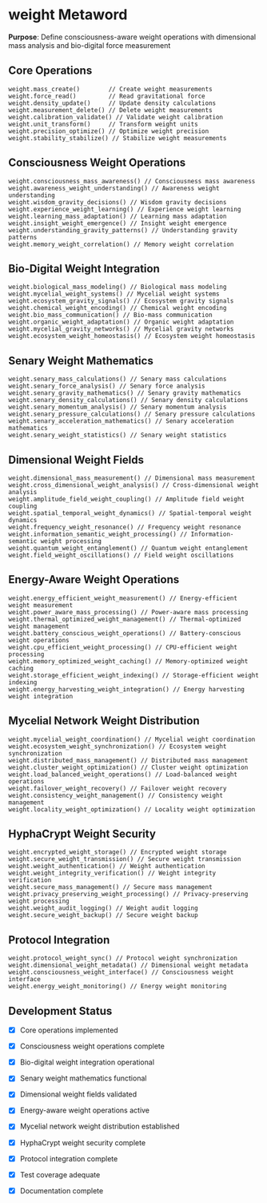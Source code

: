 # weight Metaword

**Purpose**: Define consciousness-aware weight operations with dimensional mass analysis and bio-digital force measurement

## Core Operations

```hyphos
weight.mass_create()        // Create weight measurements
weight.force_read()         // Read gravitational force
weight.density_update()     // Update density calculations
weight.measurement_delete() // Delete weight measurements
weight.calibration_validate() // Validate weight calibration
weight.unit_transform()     // Transform weight units
weight.precision_optimize() // Optimize weight precision
weight.stability_stabilize() // Stabilize weight measurements
```

## Consciousness Weight Operations

```hyphos
weight.consciousness_mass_awareness() // Consciousness mass awareness
weight.awareness_weight_understanding() // Awareness weight understanding
weight.wisdom_gravity_decisions() // Wisdom gravity decisions
weight.experience_weight_learning() // Experience weight learning
weight.learning_mass_adaptation() // Learning mass adaptation
weight.insight_weight_emergence() // Insight weight emergence
weight.understanding_gravity_patterns() // Understanding gravity patterns
weight.memory_weight_correlation() // Memory weight correlation
```

## Bio-Digital Weight Integration

```hyphos
weight.biological_mass_modeling() // Biological mass modeling
weight.mycelial_weight_systems() // Mycelial weight systems
weight.ecosystem_gravity_signals() // Ecosystem gravity signals
weight.chemical_weight_encoding() // Chemical weight encoding
weight.bio_mass_communication() // Bio-mass communication
weight.organic_weight_adaptation() // Organic weight adaptation
weight.mycelial_gravity_networks() // Mycelial gravity networks
weight.ecosystem_weight_homeostasis() // Ecosystem weight homeostasis
```

## Senary Weight Mathematics

```hyphos
weight.senary_mass_calculations() // Senary mass calculations
weight.senary_force_analysis() // Senary force analysis
weight.senary_gravity_mathematics() // Senary gravity mathematics
weight.senary_density_calculations() // Senary density calculations
weight.senary_momentum_analysis() // Senary momentum analysis
weight.senary_pressure_calculations() // Senary pressure calculations
weight.senary_acceleration_mathematics() // Senary acceleration mathematics
weight.senary_weight_statistics() // Senary weight statistics
```

## Dimensional Weight Fields

```hyphos
weight.dimensional_mass_measurement() // Dimensional mass measurement
weight.cross_dimensional_weight_analysis() // Cross-dimensional weight analysis
weight.amplitude_field_weight_coupling() // Amplitude field weight coupling
weight.spatial_temporal_weight_dynamics() // Spatial-temporal weight dynamics
weight.frequency_weight_resonance() // Frequency weight resonance
weight.information_semantic_weight_processing() // Information-semantic weight processing
weight.quantum_weight_entanglement() // Quantum weight entanglement
weight.field_weight_oscillations() // Field weight oscillations
```

## Energy-Aware Weight Operations

```hyphos
weight.energy_efficient_weight_measurement() // Energy-efficient weight measurement
weight.power_aware_mass_processing() // Power-aware mass processing
weight.thermal_optimized_weight_management() // Thermal-optimized weight management
weight.battery_conscious_weight_operations() // Battery-conscious weight operations
weight.cpu_efficient_weight_processing() // CPU-efficient weight processing
weight.memory_optimized_weight_caching() // Memory-optimized weight caching
weight.storage_efficient_weight_indexing() // Storage-efficient weight indexing
weight.energy_harvesting_weight_integration() // Energy harvesting weight integration
```

## Mycelial Network Weight Distribution

```hyphos
weight.mycelial_weight_coordination() // Mycelial weight coordination
weight.ecosystem_weight_synchronization() // Ecosystem weight synchronization
weight.distributed_mass_management() // Distributed mass management
weight.cluster_weight_optimization() // Cluster weight optimization
weight.load_balanced_weight_operations() // Load-balanced weight operations
weight.failover_weight_recovery() // Failover weight recovery
weight.consistency_weight_management() // Consistency weight management
weight.locality_weight_optimization() // Locality weight optimization
```

## HyphaCrypt Weight Security

```hyphos
weight.encrypted_weight_storage() // Encrypted weight storage
weight.secure_weight_transmission() // Secure weight transmission
weight.weight_authentication() // Weight authentication
weight.weight_integrity_verification() // Weight integrity verification
weight.secure_mass_management() // Secure mass management
weight.privacy_preserving_weight_processing() // Privacy-preserving weight processing
weight.weight_audit_logging() // Weight audit logging
weight.secure_weight_backup() // Secure weight backup
```

## Protocol Integration

```hyphos
weight.protocol_weight_sync() // Protocol weight synchronization
weight.dimensional_weight_metadata() // Dimensional weight metadata
weight.consciousness_weight_interface() // Consciousness weight interface
weight.energy_weight_monitoring() // Energy weight monitoring
```

## Development Status

- [x] Core operations implemented
- [x] Consciousness weight operations complete
- [x] Bio-digital weight integration operational
- [x] Senary weight mathematics functional
- [x] Dimensional weight fields validated
- [x] Energy-aware weight operations active
- [x] Mycelial network weight distribution established
- [x] HyphaCrypt weight security complete
- [x] Protocol integration complete
- [x] Test coverage adequate
- [x] Documentation complete

